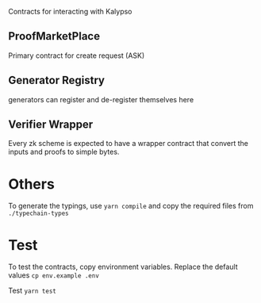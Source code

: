Contracts for interacting with Kalypso

## ProofMarketPlace

Primary contract for create request (ASK)

## Generator Registry

generators can register and de-register themselves here

## Verifier Wrapper

Every zk scheme is expected to have a wrapper contract that convert the inputs and proofs to simple bytes.

# Others

To generate the typings, use `yarn compile` and copy the required files from `./typechain-types`

# Test

To test the contracts, copy environment variables. Replace the default values
`cp env.example .env`

Test
`yarn test`
